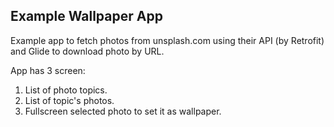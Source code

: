 ## Example Wallpaper App

Example app to fetch photos from unsplash.com using their API (by Retrofit) and Glide to download photo by URL.

App has 3 screen:
1. List of photo topics.
2. List of topic's photos.
3. Fullscreen selected photo to set it as wallpaper.

